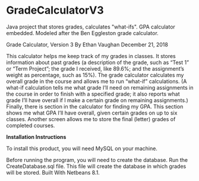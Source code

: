 # GradeCalculatorV3
Java project that stores grades, calculates "what-ifs". GPA calculator embedded. Modeled after the Ben Eggleston grade calculator.


Grade Calculator, Version 3
By Ethan Vaughan
December 21, 2018

This calculator helps me keep track of my grades in classes. It stores information about past grades (a description of the grade, such as “Test 1” or “Term Project”; the grade I received, like 89.6%; and the assignment’s weight as percentage, such as 15%). The grade calculator calculates my overall grade in the course and allows me to run “what-if” calculations. (A what-if calculation tells me what grade I’ll need on remaining assignments in the course in order to finish with a specified grade; it also reports what grade I’ll have overall if I make a certain grade on remaining assignments.) Finally, there is section in the calculator for finding my GPA. This section shows me what GPA I’ll have overall, given certain grades on up to six classes. Another screen allows me to store the final (letter) grades of completed courses.

**Installation Instructions**

To install this product, you will need MySQL on your machine.

Before running the program, you will need to create the database. Run the CreateDatabase.sql file. This file will create the database in which grades will be stored.
Built With
Netbeans 8.1.


